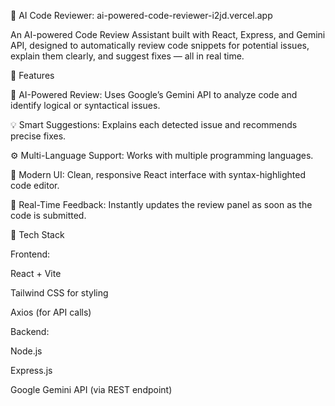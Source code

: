 📘 AI Code Reviewer: ai-powered-code-reviewer-i2jd.vercel.app

An AI-powered Code Review Assistant built with React, Express, and Gemini API, designed to automatically review code snippets for potential issues, explain them clearly, and suggest fixes — all in real time.

🚀 Features

🧠 AI-Powered Review: Uses Google’s Gemini API to analyze code and identify logical or syntactical issues.

💡 Smart Suggestions: Explains each detected issue and recommends precise fixes.

⚙️ Multi-Language Support: Works with multiple programming languages.

🎨 Modern UI: Clean, responsive React interface with syntax-highlighted code editor.

🔄 Real-Time Feedback: Instantly updates the review panel as soon as the code is submitted.

🧩 Tech Stack

Frontend:

React + Vite

Tailwind CSS for styling

Axios (for API calls)

Backend:

Node.js

Express.js

Google Gemini API (via REST endpoint)
